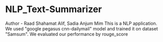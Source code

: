 # NLP_Text-Summarizer
Author - Raad Shahamat Alif, Sadia Anjum Mim
This is a NLP application. We used "google pegasus cnn-dailymail" model and trained it on dataset "Samsum". We evaluated our performance by rouge_score

